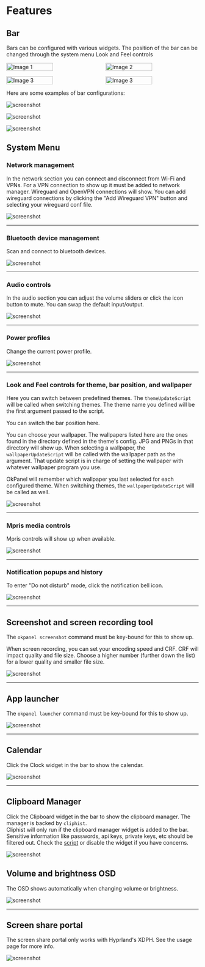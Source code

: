 # Features

## Bar

Bars can be configured with various widgets.  The position of the bar can be changed through the system menu Look and Feel controls

<p style="display: flex; gap: 1rem;">
  <img src="../screenshots/features/bar/top.png" alt="Image 1" style="width: 50%;">
  <img src="../screenshots/features/bar/right.png" alt="Image 2" style="width: 50%;">
</p>

<p style="display: flex; gap: 1rem;">
  <img src="../screenshots/features/bar/left.png" alt="Image 3" style="width: 50%;">
  <img src="../screenshots/features/bar/bottom.png" alt="Image 3" style="width: 50%;">
</p>

Here are some examples of bar configurations:

![screenshot](screenshots/bar/example1.png)

![screenshot](screenshots/bar/example2.png)

![screenshot](screenshots/bar/example3.png)

## System Menu

### Network management

In the network section you can connect and disconnect from Wi-Fi and VPNs.  For a VPN connection to show up
it must be added to network manager.  Wireguard and OpenVPN connections will show.  You can add wireguard
connections by clicking the "Add Wireguard VPN" button and selecting your wireguard conf file.

![screenshot](screenshots/features/network.png)

---

### Bluetooth device management

Scan and connect to bluetooth devices.

![screenshot](screenshots/features/bluetooth.png)

---

### Audio controls

In the audio section you can adjust the volume sliders or click the icon button to mute.
You can swap the default input/output.

![screenshot](screenshots/features/audio.png)

---

### Power profiles

Change the current power profile.

![screenshot](screenshots/features/powerProfiles.png)

---

### Look and Feel controls for theme, bar position, and wallpaper

Here you can switch between predefined themes.  The `themeUpdateScript` will be called
when switching themes.  The theme name you defined will be the first argument passed to the script.

You can switch the bar position here.

You can choose your wallpaper.  The wallpapers listed here are the ones found in the
directory defined in the theme's config.  JPG and PNGs in that directory will show up.
When selecting a wallpaper, the `wallpaperUpdateScript` will be called with the wallpaper
path as the argument.  That update script is in charge of setting the wallpaper with whatever
wallpaper program you use.

OkPanel will remember which wallpaper you last selected for each configured theme.  When
switching themes, the `wallpaperUpdateScript` will be called as well.

![screenshot](screenshots/features/lookandfeel.png)

---

### Mpris media controls

Mpris controls will show up when available.

![screenshot](screenshots/features/media.png)

---

### Notification popups and history

To enter "Do not disturb" mode, click the notification bell icon.

![screenshot](screenshots/features/notifications.png)

---

## Screenshot and screen recording tool

The `okpanel screenshot` command must be key-bound for this to show up.

When screen recording, you can set your encoding speed and CRF.  CRF will impact
quality and file size.  Choose a higher number (further down the list) for a lower
quality and smaller file size.

![screenshot](screenshots/features/screenshot.png)

---

## App launcher

The `okpanel launcher` command must be key-bound for this to show up.

![screenshot](screenshots/features/appLauncher.png)

---

## Calendar

Click the Clock widget in the bar to show the calendar.

![screenshot](screenshots/features/calendar.png)

---

## Clipboard Manager

Click the Clipboard widget in the bar to show the clipboard manager.  The manager is backed by `cliphist`.  
Cliphist will only run if the clipboard manager widget is added to the bar.  Sensitive information like
passwords, api keys, private keys, etc should be filtered out.  Check the [script](https://github.com/JohnOberhauser/OkPanel/blob/main/ags/shellScripts/cliphistStore.sh)
or disable the widget if you have concerns.

![screenshot](screenshots/features/clipboardManager.png)

## Volume and brightness OSD

The OSD shows automatically when changing volume or brightness.

![screenshot](screenshots/features/alerts.png)

---

## Screen share portal

The screen share portal only works with Hyprland's XDPH.  See the usage page for more info.

![screenshot](screenshots/features/portal.png)
